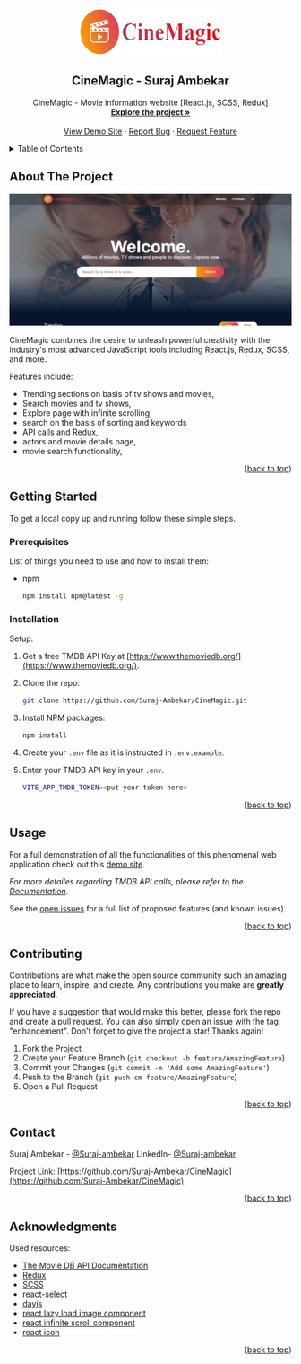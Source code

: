 <div id="top"></div>

<!-- PROJECT [othneildrew] SHIELDS -->

<!-- PROJECT LOGO -->
<br />
<div align="center">
  <a href="https://github.com/Suraj-Ambekar/CineMagic">
    <img src="./src/assets/logo.png" alt="CineMagic" width="252" height="85">
  </a>

  <h2 align="center">CineMagic - Suraj Ambekar</h2>

  <p align="center">
    CineMagic - Movie information website [React.js, SCSS, Redux]
    <br />
    <a href="https://github.com/Suraj-Ambekar/CineMagic"><strong>Explore the project »</strong></a>
    <br />
    <br />
    <a href="https://cinemagic-website.netlify.app/">View Demo Site</a>
    ·
    <a href="https://github.com/Suraj-Ambekar/CineMagic/issues">Report Bug</a>
    ·
    <a href="https://github.com/Suraj-Ambekar/CineMagic/issues">Request Feature</a>
  </p>
</div>

<!-- TABLE OF CONTENTS -->
<details>
  <summary>Table of Contents</summary>
  <ol>
    <li>
      <a href="#about-the-project">About The Project</a>
    </li>
    <li>
      <a href="#getting-started">Getting Started</a>
      <ul>
        <li><a href="#prerequisites">Prerequisites</a></li>
        <li><a href="#installation">Installation</a></li>
      </ul>
    </li>
    <li><a href="#usage">Usage</a></li>
    <li><a href="#contributing">Contributing</a></li>
    <!-- <li><a href="#license">License</a></li> -->
    <li><a href="#contact">Contact</a></li>
    <li><a href="#acknowledgments">Acknowledgments</a></li>
  </ol>
</details>

<!-- ABOUT THE PROJECT -->
## About The Project

[![Product Name Screen Shot][product-screenshot]](https://cinemagic-website.netlify.app/)

CineMagic combines the desire to unleash powerful creativity with the industry's most advanced JavaScript tools including React.js, Redux, SCSS, and more.

Features include:
* Trending sections on basis of tv shows and movies,
* Search movies and tv shows,
* Explore page with infinite scrolling,
* search on the basis of sorting and keywords
* API calls and Redux,
* actors and movie details page,
* movie search functionality,

<p align="right">(<a href="#top">back to top</a>)</p>

<!-- GETTING STARTED -->
## Getting Started

To get a local copy up and running follow these simple steps.

### Prerequisites

List of things you need to use and how to install them:
* npm
  ```sh
  npm install npm@latest -g
  ```

### Installation

Setup:

1. Get a free TMDB API Key at [https://www.themoviedb.org/](https://www.themoviedb.org/).
2. Clone the repo:
   ```sh
   git clone https://github.com/Suraj-Ambekar/CineMagic.git
   ```
3. Install NPM packages:
   ```sh
   npm install
   ```
4. Create your `.env` file as it is instructed in `.env.example`.
5. Enter your TMDB API key in your `.env`.

   ```sh
   VITE_APP_TMDB_TOKEN=<put your token here>
   ```

<p align="right">(<a href="#top">back to top</a>)</p>

<!-- USAGE EXAMPLES -->
## Usage

For a full demonstration of all the functionalities of this phenomenal web application check out this [demo site](https://cinemagic-website.netlify.app/).

_For more detailes regarding TMDB API calls, please refer to the [Documentation](https://developers.themoviedb.org/3/getting-started/introduction)._

See the [open issues](https://github.com/Suraj-Ambekar/CineMagic/issues) for a full list of proposed features (and known issues).

<p align="right">(<a href="#top">back to top</a>)</p>

<!-- CONTRIBUTING -->
## Contributing

Contributions are what make the open source community such an amazing place to learn, inspire, and create. Any contributions you make are **greatly appreciated**.

If you have a suggestion that would make this better, please fork the repo and create a pull request. You can also simply open an issue with the tag "enhancement".
Don't forget to give the project a star! Thanks again!

1. Fork the Project
2. Create your Feature Branch (`git checkout -b feature/AmazingFeature`)
3. Commit your Changes (`git commit -m 'Add some AmazingFeature'`)
4. Push to the Branch (`git push cm feature/AmazingFeature`)
5. Open a Pull Request

<p align="right">(<a href="#top">back to top</a>)</p>

<!-- LICENSE -->
<!-- ## License

Distributed under the MIT License. See `LICENSE.md` for more information.

<p align="right">(<a href="#top">back to top</a>)</p> -->

<!-- CONTACT -->
## Contact

Suraj Ambekar - [@Suraj-ambekar](https://github.com/Suraj-Ambekar)
LinkedIn- [@Suraj-ambekar](https://www.linkedin.com/in/suraj-ambekar/)

Project Link: [https://github.com/Suraj-Ambekar/CineMagic](https://github.com/Suraj-Ambekar/CineMagic)

<p align="right">(<a href="#top">back to top</a>)</p>

<!-- ACKNOWLEDGMENTS -->
## Acknowledgments

Used resources:

* [The Movie DB API Documentation](https://developers.themoviedb.org/3/getting-started/introduction)
* [Redux](https://redux.js.org/introduction/getting-started)
* [SCSS](https://sass-lang.com/)
* [react-select](https://react-select.com/home)
* [dayjs](https://www.npmjs.com/package/dayjs)
* [react lazy load image component](https://www.npmjs.com/package/react-lazy-load-image-component)
* [react infinite scroll component](https://www.npmjs.com/package/react-infinite-scroll-component)
* [react icon](https://react-icons.github.io/react-icons/)

<p align="right">(<a href="#top">back to top</a>)</p>

<!-- MARKDOWN LINKS & IMAGES -->
[product-screenshot]: src/assets/readme-images/cover.JPG